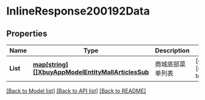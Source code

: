 # InlineResponse200192Data

## Properties
Name | Type | Description | Notes
------------ | ------------- | ------------- | -------------
**List** | [**map[string][]XbuyAppModelEntityMallArticlesSub**](array.md) | 商城底部菜单列表 | [optional] [default to null]

[[Back to Model list]](../README.md#documentation-for-models) [[Back to API list]](../README.md#documentation-for-api-endpoints) [[Back to README]](../README.md)

